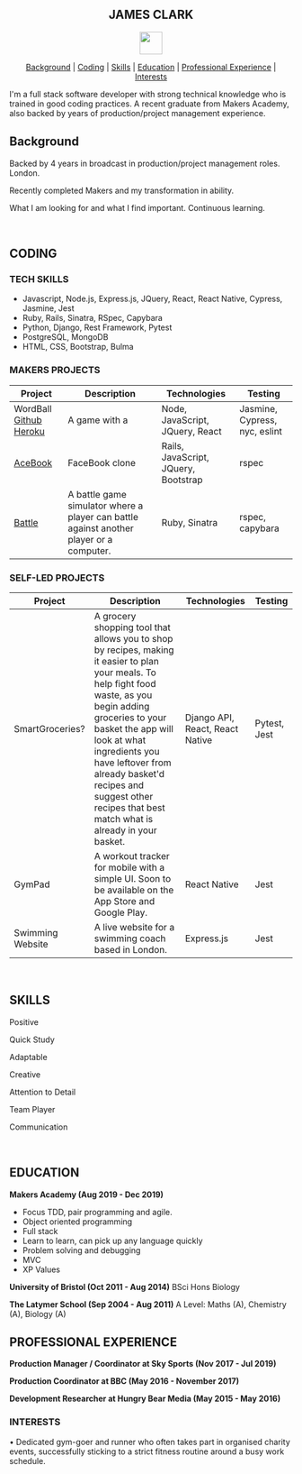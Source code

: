 <div align="center">

## JAMES CLARK ##

[<img src="https://image.flaticon.com/icons/svg/174/174857.svg" height=40 width=40>](https://uk.linkedin.com/in/james-clark-1a6558ba)

[Background](#background) | [Coding](#coding) | [Skills](#skills) | [Education](#education) | [Professional Experience](#professional-experience) | [Interests](#interests)

</div>

I'm a full stack software developer with strong technical knowledge who is trained in good coding practices. A recent graduate from Makers Academy, also backed by years of production/project management experience.

## Background ##

Backed by 4 years in broadcast in production/project management roles. London. 

Recently completed Makers and my transformation in ability. 

What I am looking for and what I find important. Continuous learning. 

<br>

## CODING ##
### TECH SKILLS ###
* Javascript, Node.js, Express.js, JQuery, React, React Native, Cypress, Jasmine, Jest
* Ruby, Rails, Sinatra, RSpec, Capybara
* Python, Django, Rest Framework, Pytest
* PostgreSQL, MongoDB
* HTML, CSS, Bootstrap, Bulma

### MAKERS PROJECTS ###
| Project | Description | Technologies | Testing |
|---------|-------------|--------------|---------|
| WordBall [Github](https://github.com/jmhc22/wordball-react) [Heroku](https://wordballxtreme.herokuapp.com) | A game with a  | Node, JavaScript, JQuery, React | Jasmine, Cypress, nyc, eslint |
| [AceBook](https://github.com/jmhc22/acebook--LizardBook-) | FaceBook clone | Rails, JavaScript, JQuery, Bootstrap | rspec |
| [Battle](https://github.com/jmhc22/battle)  | A battle game simulator where a player can battle against another player or a computer.  | Ruby, Sinatra | rspec, capybara |

### SELF-LED PROJECTS ###
| Project | Description | Technologies | Testing |
|---------|-------------|--------------|---------|
| SmartGroceries? | A grocery shopping tool that allows you to shop by recipes, making it easier to plan your meals. To help fight food waste, as you begin adding groceries to your basket the app will look at what ingredients you have leftover from already basket'd recipes and suggest other recipes that best match what is already in your basket. | Django API, React, React Native | Pytest, Jest|
| GymPad | A workout tracker for mobile with a simple UI. Soon to be available on the App Store and Google Play. | React Native | Jest |
| Swimming Website | A live website for a swimming coach based in London. | Express.js | Jest |

<br>

## SKILLS ##
Positive

Quick Study

Adaptable

Creative

Attention to Detail

Team Player

Communication

<br>

## EDUCATION ##
**Makers Academy (Aug 2019 - Dec 2019)**
* Focus TDD, pair programming and agile.
* Object oriented programming
* Full stack
* Learn to learn, can pick up any language quickly
* Problem solving and debugging
* MVC
* XP Values

**University of Bristol (Oct 2011 - Aug 2014)**
BSci Hons Biology

**The Latymer School (Sep 2004 - Aug 2011)**
A Level: Maths (A), Chemistry (A), Biology (A)



## PROFESSIONAL EXPERIENCE ##
**Production Manager / Coordinator at Sky Sports (Nov 2017 - Jul 2019)**

**Production Coordinator at BBC (May 2016 - November 2017)**

**Development Researcher at Hungry Bear Media (May 2015 - May 2016)**
<br>

### INTERESTS ###
•	Dedicated gym-goer and runner who often takes part in organised charity events, successfully sticking to a strict fitness routine around a busy work schedule. 
